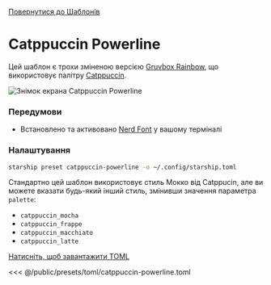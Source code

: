 [Повернутися до Шаблонів](./README.md#catppuccin-powerline)

# Catppuccin Powerline

Цей шаблон є трохи зміненою версією [Gruvbox Rainbow](./gruvbox-rainbow.md), що використовує палітру [Catppuccin](https://github.com/catppuccin/catppuccin).

![Знімок екрана Catppuccin Powerline](/presets/img/catppuccin-powerline.png)

### Передумови

- Встановлено та активовано [Nerd Font](https://www.nerdfonts.com/) у вашому терміналі

### Налаштування

```sh
starship preset catppuccin-powerline -o ~/.config/starship.toml
```

Стандартно цей шаблон використовує стиль Мокко від Catppucin, але ви можете вказати будь-який інший стиль, змінивши значення параметра `palette`:

- `catppuccin_mocha`
- `catppuccin_frappe`
- `catppuccin_macchiato`
- `catppuccin_latte`

[Натисніть, щоб завантажити TOML](/presets/toml/catppuccin-powerline.toml)

<<< @/public/presets/toml/catppuccin-powerline.toml
